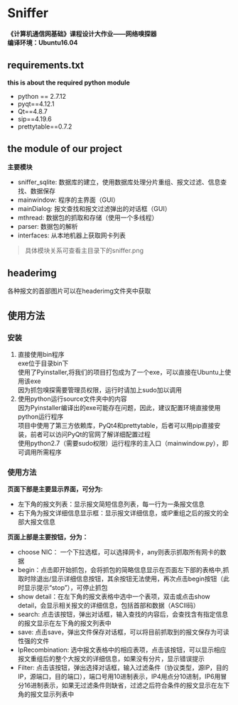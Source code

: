 # Sniffer

**《计算机通信网基础》课程设计大作业——网络嗅探器<br>
编译环境：Ubuntu16.04<br>**

## requirements.txt

**this is about the required python module**<br>
- python == 2.7.12<br>
- pyqt==4.12.1<br>
- Qt==4.8.7<br>
- sip==4.19.6<br>
- prettytable==0.7.2<br>

## the module of our project

**主要模块**
- sniffer_sqlite: 数据库的建立，使用数据库处理分片重组、报文过滤、信息查找、数据保存<br>
- mainwindow: 程序的主界面（GUI）<br>
- mainDialog: 报文查找和报文过滤弹出的对话框（GUI）<br>
- mthread: 数据包的抓取和存储（使用一个多线程）<br>
- parser: 数据包的解析<br>
- interfaces: 从本地机器上获取网卡列表<br>

> 具体模块关系可查看主目录下的sniffer.png<br>

## headerimg
各种报文的首部图片可以在headerimg文件夹中获取<br>

## 使用方法
### 安装
1. 直接使用bin程序<br>
exe位于目录bin下<br>
使用了Pyinstaller,将我们的项目打包成为了一个exe，可以直接在Ubuntu上使用该exe<br>
因为抓包嗅探需要管理员权限，运行时请加上sudo加以调用<br>
2. 使用python运行source文件夹中的内容<br>
因为Pyinstaller编译出的exe可能存在问题，因此，建议配置环境直接使用python运行程序<br>
项目中使用了第三方依赖库，PyQt4和prettytable，后者可以用pip直接安装，前者可以访问PyQt的官网了解详细配置过程<br>
使用python2.7（需要sudo权限）运行程序的主入口（mainwindow.py），即可调用所需程序<br>
### 使用方法
**页面下部是主要显示界面，可分为:**<br>
- 左下角的报文列表：显示报文简短信息列表，每一行为一条报文信息<br>
- 右下角为报文详细信息显示框：显示报文详细信息，或IP重组之后的报文的全部大报文信息<br>

**页面上部是主要按钮，分为：**<br>

- choose NIC： 一个下拉选框，可以选择网卡，any则表示抓取所有网卡的数据<br>
- begin：点击即开始抓包，会将抓包的简略信息显示在页面左下部的表格中,抓取时除退出/显示详细信息按钮，其余按钮无法使用，再次点击begin按钮（此时显示提示“stop”），可停止抓包<br>
- show detail：在左下角的报文表格中选中一个表项，双击或点击show detail，会显示相关报文的详细信息，包括首部和数据（ASCII码）<br>
- search: 点击该按钮，弹出对话框，输入查找的内容后，会查找含有指定信息的报文显示在左下角的报文列表中<br>
- save: 点击save，弹出文件保存对话框，可以将目前抓取到的报文保存为可读性强的文件<br>
- IpRecombination: 选中报文表格中的相应表项，点击该按钮，可以显示相应报文重组后的整个大报文的详细信息，如果没有分片，显示错误提示<br>
- Filter: 点击该按钮，弹出选择对话框，输入过滤条件（协议类型，源IP，目的IP，源端口，目的端口），端口号用10进制表示，IP4用点分10进制，IP6用冒分16进制表示，如果无过滤条件则缺省，过滤之后符合条件的报文显示在左下角的报文显示列表中
